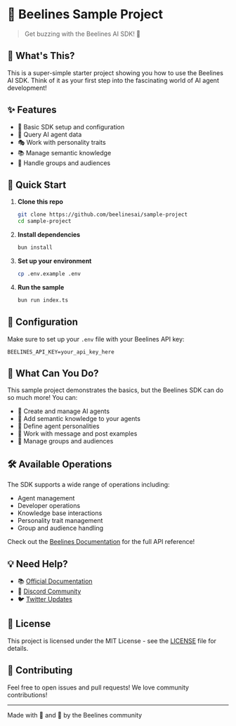 # 🐝 Beelines Sample Project

> Get buzzing with the Beelines AI SDK! 🚀

## 🎯 What's This?

This is a super-simple starter project showing you how to use the Beelines AI SDK. Think of it as your first step into the fascinating world of AI agent development!

## ✨ Features

- 🔌 Basic SDK setup and configuration
- 🤖 Query AI agent data
- 🎭 Work with personality traits
- 📚 Manage semantic knowledge
- 👥 Handle groups and audiences

## 🚀 Quick Start

1. **Clone this repo**

   ```bash
   git clone https://github.com/beelinesai/sample-project
   cd sample-project
   ```

2. **Install dependencies**

   ```bash
   bun install
   ```

3. **Set up your environment**

   ```bash
   cp .env.example .env
   ```

4. **Run the sample**
   ```bash
   bun run index.ts
   ```

## 🔑 Configuration

Make sure to set up your `.env` file with your Beelines API key:

```env
BEELINES_API_KEY=your_api_key_here
```

## 📖 What Can You Do?

This sample project demonstrates the basics, but the Beelines SDK can do so much more! You can:

- 🎨 Create and manage AI agents
- 🧠 Add semantic knowledge to your agents
- 👤 Define agent personalities
- 📝 Work with message and post examples
- 👥 Manage groups and audiences

## 🛠️ Available Operations

The SDK supports a wide range of operations including:

- Agent management
- Developer operations
- Knowledge base interactions
- Personality trait management
- Group and audience handling

Check out the [Beelines Documentation](https://docs.beelines.ai) for the full API reference!

## 💡 Need Help?

- 📚 [Official Documentation](https://docs.beelines.ai)
- 💬 [Discord Community](https://discord.gg/beelines)
- 🐦 [Twitter Updates](https://twitter.com/beelinesai)

## 📄 License

This project is licensed under the MIT License - see the [LICENSE](LICENSE) file for details.

## 🙌 Contributing

Feel free to open issues and pull requests! We love community contributions!

---

Made with 💖 and 🐝 by the Beelines community
